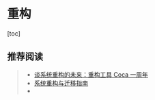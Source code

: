 # 重构

[toc]



## 推荐阅读

> - [谈系统重构的未来：重构工具 Coca 一周年](https://www.phodal.com/blog/legacy-system-migration-tools-coca-one-year/)
> - [系统重构与迁移指南](https://github.com/phodal/migration)
> - 
